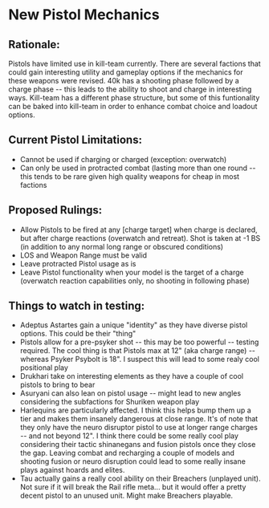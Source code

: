 # New Pistol Mechanics

## Rationale:
Pistols have limited use in kill-team currently. There are several factions that could gain interesting utility and gameplay options
if the mechanics for these weapons were revised. 40k has a shooting phase followed by a charge phase -- this leads to the ability to
shoot and charge in interesting ways. Kill-team has a different phase structure, but some of this funtionality can be baked into kill-team
in order to enhance combat choice and loadout options.

## Current Pistol Limitations:
* Cannot be used if charging or charged (exception: overwatch)
* Can only be used in protracted combat (lasting more than one round -- this tends to be rare given high quality weapons for cheap in most
factions

## Proposed Rulings:
* Allow Pistols to be fired at any [charge target] when charge is declared, but after charge reactions (overwatch and retreat). 
Shot is taken at -1 BS (in addition to any normal long range or obscured conditions)
* LOS and Weapon Range must be valid
* Leave protracted Pistol usage as is
* Leave Pistol functionality when your model is the target of a charge (overwatch reaction capabilities only, no shooting in following
phase)

## Things to watch in testing:
* Adeptus Astartes gain a unique "identity" as they have diverse pistol options. This could be their "thing"
* Pistols allow for a pre-psyker shot -- this may be too powerful -- testing required. The cool thing is that Pistols max at 12"
(aka charge range) -- whereas Psyker Psybolt is 18". I suspect this will lead to some realy cool positional play
* Drukhari take on interesting elements as they have a couple of cool pistols to bring to bear
* Asuryani can also lean on pistol usage -- might lead to new angles considering the subfactions for Shuriken weapon play
* Harlequins are particularly affected. I think this helps bump them up a tier and makes them insanely dangerous at close range.
It's of note that they only have the neuro disruptor pistol to use at longer range charges -- and not beyond 12". I think there could
be some really cool play considering their tactic shinanegans and fusion pistols once they close the gap. Leaving combat and recharging
a couple of models and shooting fusion or neuro disruption could lead to some really insane plays against hoards and elites.
* Tau actually gains a really cool ability on their Breachers (unplayed unit). Not sure if it will break the Rail rifle meta... but it
would offer a pretty decent pistol to an unused unit. Might make Breachers playable.
